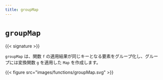 ```yaml
---
title: groupMap
---
```


# `groupMap`

{{< signature >}}

`groupMap` は、関数 `f` の適用結果が同じキーとなる要素をグループ化し、グループには変換関数 `g` を適用した `Map` を作成します。

{{< figure src="images/functions/groupMap.svg" >}}

